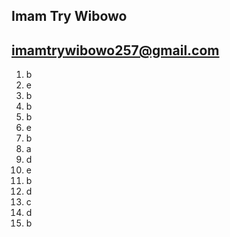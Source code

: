## Imam Try Wibowo
## imamtrywibowo257@gmail.com

1. b
2. e
3. b
4. b
5. b
6. e
7. b
8. a
9. d
10. e
11. b
12. d
13. c
14. d
15. b